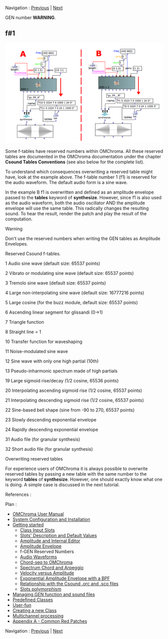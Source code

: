 
Navigation : [Previous](04_Amplitude_envelope "page
précédente\(Amplitude Envelope\)") | [Next](06-Audio_Waveforms
"Next\(Audio Waveforms\)")

GEN number **WARNING**.

## f#1

[![](../res/05_gs_04_1.png)](../res/05_gs_04.png "Cliquez pour agrandir")

Some f-tables have reserved numbers within OMChroma. All these reserved tables
are documented in the OMChroma documentation under the chapter **Csound Tables
Conventions** (see also below for the complete list).

To understand which consequences overwriting a reserved table might have, look
at the example above. The f-table number 1 (f1) is reserved for the audio
waveform. The default audio form is a sine wave.

In the example B f1 is overwritten and defined as an amplitude envelope passed
to the **tables** keyword of **synthesize**. However, since f1 is also used as
the audio waveform, both the audio oscillator AND the amplitude envelope will
use the same table. This radically changes the resulting sound. To hear the
result, render the patch and play the result of the computation.

Warning

Don't use the reserved numbers when writing the GEN tables as Amplitude
Envelopes.

Reserved Csound f-tables.

1 Audio sine wave (default size: 65537 points)

2 Vibrato or modulating sine wave (default size: 65537 points)

3 Tremolo sine wave (default size: 65537 points)

4 Large non-interpolating sine wave (default size: 16777216 points)

5 Large cosine (for the buzz module, default size: 65537 points)

6 Ascending linear segment for glissandi (0->1)

7 Triangle function

8 Straight line = 1

10 Transfer function for waveshaping

11 Noise-modulated sine wave

12 Sine wave with only one high partial (10th)

13 Pseudo-inharmonic spectrum made of high partials

19 Large sigmoid rise/decay (1/2 cosine, 65536 points)

20 Interpolating ascending sigmoid rise (1/2 cosine, 65537 points)

21 Interpolating descending sigmoid rise (1/2 cosine, 65537 points)

22 Sine-based bell shape (sine from -90 to 270, 65537 points)

23 Slowly descending exponential envelope

24 Rapidly descending exponential envelope

31 Audio file (for granular synthesis)

32 Short audio file (for granular synthesis)

Overwriting reserved tables

For experience users of OMChroma it is always possible to overwrite reserved
tables by passing a new table with the same number to the keyword **tables**
of **synthesize**. However, one should exactly know what one is doing. A
simple case is discussed in the next tutorial.

References :

Plan :

  * [OMChroma User Manual](OMChroma)
  * [System Configuration and Installation](Installation)
  * [Getting started](Getting_Started)
    * [Class Input Slots](01-Class_Input_Slots)
    * [Slots' Description and Default Values](02-Slot's_Description)
    * [Amplitude and Internal Editor](03-Amplitude_and_internal_editor)
    * [Amplitude Envelope](04_Amplitude_envelope)
    * f-GEN Reserved Numbers
    * [Audio Waveforms](06-Audio_Waveforms)
    * [Chord-seq to OMChroma](07-Chord-seq_to_OMCh_Class)
    * [Spectrum Chord and Arpeggio](08-Spectrum_Chord_and_Arpeggio)
    * [Velocity versus Amplitude](09-Velocity_vs_Amplitude)
    * [Exponential Amplitude Envelope with a BPF](10-Exponential_Amplitude_Envelope_with_BPF)
    * [Relationship with the Csound .orc and .sco files](11-Relationship_with_the_Csound_orc_and_sco_files)
    * [Slots polymorphism](12-Slots_polymorphism)
  * [Managing GEN function and sound files](Managing_GEN_function_and_sound_files)
  * [Predefined Classes](Predefined_classes)
  * [User-fun](User-fun)
  * [Creating a new Class](Creating_a_new_Class)
  * [Multichannel processing](06-Multichannel_processing)
  * [Appendix A - Common Red Patches](A-Appendix-A_Common_red_patches)

Navigation : [Previous](04_Amplitude_envelope "page
précédente\(Amplitude Envelope\)") | [Next](06-Audio_Waveforms
"Next\(Audio Waveforms\)")
